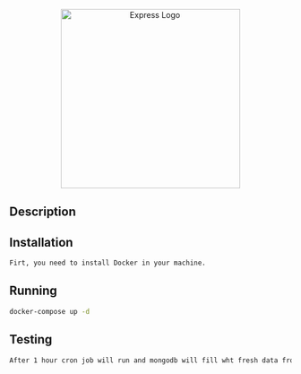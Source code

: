 <p align="center">
  <a href="https://expressjs.com/" target="blank"><img src="http://wanago.io/express.png" width="320" alt="Express Logo" /></a>
</p>

## Description
 

## Installation

```bash
Firt, you need to install Docker in your machine.

```

## Running

```bash
docker-compose up -d
```

## Testing

```bash
After 1 hour cron job will run and mongodb will fill wht fresh data from API https://kiosks.bicycletransit.workers.dev/phl
```
